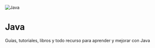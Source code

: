 ![Java](https://github.com/user-attachments/assets/acea76f4-9e31-4a07-b98a-fe7821af2fbe)

# Java
Guías, tutoriales, libros y todo recurso para aprender y mejorar con Java
